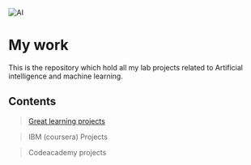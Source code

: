 ![AI](https://martechtoday.com/wp-content/uploads/2018/08/AI-model_pqwxl3.png)
# My work
This is the repository which hold all my lab projects related to Artificial intelligence and machine learning.

## Contents
> [Great learning projects](https://github.com/VIMALRANJEEV/my_work/tree/master/Greatlearning)

>IBM (coursera) Projects

> Codeacademy projects
